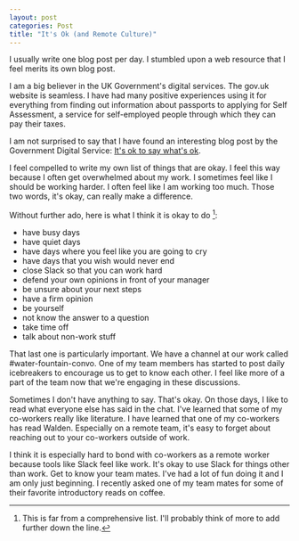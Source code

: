 ```yaml
---
layout: post
categories: Post
title: "It's Ok (and Remote Culture)"
---
```


I usually write one blog post per day. I stumbled upon a web resource that I feel merits its own blog post.

I am a big believer in the UK Government's digital services. The gov.uk website is seamless. I have had many positive experiences using it for everything from finding out information about passports to applying for Self Assessment, a service for self-employed people through which they can pay their taxes.

I am not surprised to say that I have found an interesting blog post by the Government Digital Service: [It's ok to say what's ok](https://gds.blog.gov.uk/2016/05/25/its-ok-to-say-whats-ok/).

I feel compelled to write my own list of things that are okay. I feel this way because I often get overwhelmed about my work. I sometimes feel like I should be working harder. I often feel like I am working too much. Those two words, it's okay, can really make a difference.

Without further ado, here is what I think it is okay to do [^1]:

- have busy days
- have quiet days
- have days where you feel like you are going to cry
- have days that you wish would never end
- close Slack so that you can work hard
- defend your own opinions in front of your manager
- be unsure about your next steps
- have a firm opinion
- be yourself
- not know the answer to a question
- take time off
- talk about non-work stuff

That last one is particularly important. We have a channel at our work called #water-fountain-convo. One of my team members has started to post daily icebreakers to encourage us to get to know each other. I feel like more of a part of the team now that we're engaging in these discussions.

Sometimes I don't have anything to say. That's okay. On those days, I like to read what everyone else has said in the chat. I've learned that some of my co-workers really like literature. I have learned that one of my co-workers has read Walden. Especially on a remote team, it's easy to forget about reaching out to your co-workers outside of work.

I think it is especially hard to bond with co-workers as a remote worker because tools like Slack feel like work. It's okay to use Slack for things other than work. Get to know your team mates. I've had a lot of fun doing it and I am only just beginning. I recently asked one of my team mates for some of their favorite introductory reads on coffee.

[^1]: This is far from a comprehensive list. I'll probably think of more to add further down the line.